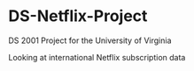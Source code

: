 # DS-Netflix-Project

DS 2001 Project for the University of Virginia 

Looking at international Netflix subscription data
